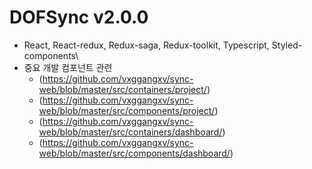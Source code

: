 # DOFSync v2.0.0

- React, React-redux, Redux-saga, Redux-toolkit, Typescript, Styled-components\
- 중요 개발 컴포넌트 관련
    - (https://github.com/vxggangxv/sync-web/blob/master/src/containers/project/)
    - (https://github.com/vxggangxv/sync-web/blob/master/src/components/project/)
    - (https://github.com/vxggangxv/sync-web/blob/master/src/containers/dashboard/)
    - (https://github.com/vxggangxv/sync-web/blob/master/src/components/dashboard/)
